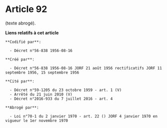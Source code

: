 # Article 92

(texte abrogé).

**Liens relatifs à cet article**

	**Codifié par**:

	  - Décret n°56-838 1956-08-16

	**Créé par**:

	  - Décret n°56-838 1956-08-16 JORF 21 août 1956 rectificatifs JORF 11 septembre 1956, 15 septembre 1956

	**Cité par**:

	  - Décret n°59-1205 du 23 octobre 1959 - art. 1 (V)
	  - Arrêté du 21 juin 2010 (V)
	  - Décret n°2016-933 du 7 juillet 2016 - art. 4

	**Abrogé par**:

	  - Loi n°70-1 du 2 janvier 1970 - art. 22 () JORF 4 janvier 1970 en vigueur le 1er novembre 1970
